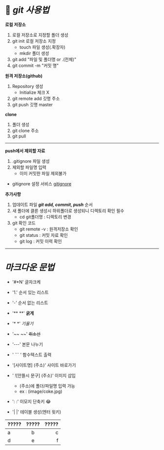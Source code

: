 # :purple_heart: *git 사용법*

**로컬 저장소**
1. 로컬 저장소로 지정할 폴더 생성
2. git init 로컬 저장소 지정
    - touch 파일 생성(.확장자)
    - mkdir 폴더 생성
3. git add "파일 및 폴더명 or .(전체)"
4. git commit -m "커밋 명"

**원격 저장소(github)**
1. Repository 생성
    - Initialize 체크 X
2. git remote add 깃명 주소
3. git push 깃명 master

**clone**
1. 폴더 생성
2. git clone 주소
3. git pull

---

**push에서 제외할 자료**
1. .gitignore 파일 생성
2. 제외할 파일명 입력
    - 이미 커밋한 파일 제외불가
- gitignore 설정 서비스
[gitignore](https://www.toptal.com/developers/gitignore)

**추가사항**
1. 업데이트 파일 ***git add, commit, push*** 순서
2. 새 폴더에 클론 생성시 하위폴더로 생성되니 디렉토리 확인 필수
    - cd git폴더명 : 디렉토리 변경
3. git 확인 코드
    - git remote -v : 원격저장소 확인
    - git status : 커밋 자료 확인
    - git log : 커밋 이력 확인
---
# *마크다운 문법*

- '#*N' 글자크케

- '1.' 순서 있는 리스트

- '-' 순서 없는 리스트

- '** **' **굵게**

- '* *' *기울기*

- '~~ ~~' ~~취소선~~

- '---' 본문 나누기

- ' ``` ' 함수텍스트 출력

- '[사이트명] (주소)' 사이트 바로가기

- ' ![안뜰시 문구] (주소)' 이미지 삽입
    - (주소)에 폴더/파일명 입력 가능
    - ex : (image/coke.jpg)

- ': :' 이모지 단축키 :joy:

- '| |' 테이블 생성(엔터 윗키)

|   ?????    |   ?????   |   ?????   |
|    :---    |  :---:    |    ---:   |
|     a      |     b     |     c     |
|     d      |     e     |     f     |


